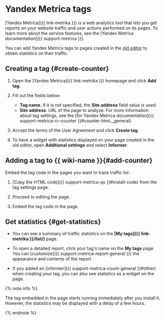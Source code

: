 # Yandex Metrica tags

[Yandex&#160;Metrica]({{ link-metrika }}) is a web analytics tool that lets you get reports on your website traffic and user actions performed on its pages. To learn more about the service features, see the [Yandex&#160;Metrica documentation]({{ support-metrica }}).

You can add Yandex&#160;Metrica tags to pages created in the [old editor](pages-types.md#page) to obtain statistics on their traffic.



## Creating a tag {#create-counter}


1. Open the [Yandex&#160;Metrica]({{ link-metrika }}) homepage and click **Add tag**.

1. Fill out the fields below:
   * **Tag name**. If it is not specified, the **Site address** field value is used.
   * **Site address**. URL of the page to analyze.
      For more information about tag settings, see the [for Yandex&#160;Metrica documentation]({{ support-metrica-cr-counter }}#counter-html__general).

1. Accept the terms of the User Agreement and click **Create tag**.

1. To have a widget with statistics displayed on your page created in the old editor, open **Additional settings** and select **Informer**.

## Adding a tag to {{ wiki-name }}{#add-counter}

Embed the tag code in the pages you want to track traffic for:

1. [Copy the HTML code]({{ support-metrica-qs }}#install-code) from the tag settings page.

1. Proceed to editing the page.

1. Embed the tag code in the page.

## Get statistics {#get-statistics}

* You can see a summary of traffic statistics on the **[My tags]({{ link-metrika }}/list/)** page.

* To open a detailed report, click your tag's name on the **My tags** page. You can [customize]({{ support-metrica-report-general }}) the appearance and contents of the report.

* If you added an [informer]({{ support-metrica-count-general }}#other) when creating your tag, you can also see statistics as a widget on the page.

{% note info %}

The tag embedded in the page starts running immediately after you install it. However, the statistics may be displayed with a delay of a few hours.

{% endnote %}